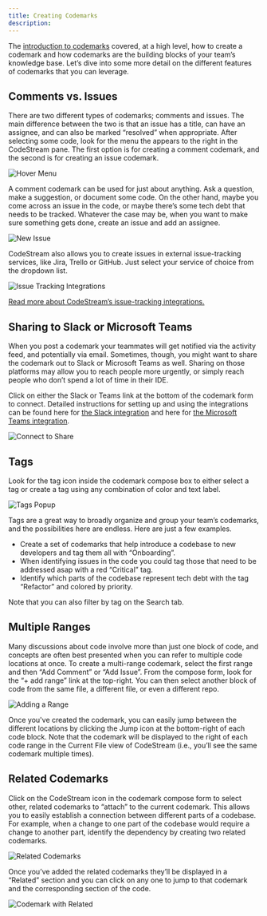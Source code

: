 ```yaml
---
title: Creating Codemarks
description: 
---
```

The [introduction to
codemarks](../gettingStarted/code-discussion-with-codemarks) covered, at a high
level, how to create a codemark and how codemarks are the building blocks of
your team’s knowledge base. Let’s dive into some more detail on the different
features of codemarks that you can leverage.

## Comments vs. Issues

There are two different types of codemarks; comments and issues. The main
difference between the two is that an issue has a title, can have an assignee,
and can also be marked “resolved” when appropriate. After selecting some code,
look for the menu the appears to the right in the CodeStream pane. The first
option is for creating a comment codemark, and the second is for creating an
issue codemark.

![Hover Menu](../assets/images/SpatialHoverComment1.png)

A comment codemark can be used for just about anything. Ask a question, make a
suggestion, or document some code. On the other hand, maybe you come across an
issue in the code, or maybe there’s some tech debt that needs to be tracked.
Whatever the case may be, when you want to make sure something gets done, create
an issue and add an assignee.

![New Issue](../assets/images/NewIssueWithText.png)

CodeStream also allows you to create issues in external issue-tracking services,
like Jira, Trello or GitHub. Just select your service of choice from the
dropdown list.

![Issue Tracking Integrations](../assets/images/IssueTrackingIntegrations.png)

[Read more about CodeStream’s issue-tracking integrations.](issue-tracking-integrations)

## Sharing to Slack or Microsoft Teams

When you post a codemark your teammates will get notified via the activity feed,
and potentially via email. Sometimes, though, you might want to share the
codemark out to Slack or Microsoft Teams as well. Sharing on those platforms may
allow you to reach people more urgently, or simply reach people who don’t spend
a lot of time in their IDE. 

Click on either the Slack or Teams link at the bottom of the codemark form to
connect. Detailed instructions for setting up and using the integrations can be
found here for [the Slack integration](slack-integration) and here for [the
Microsoft Teams integration](msteams-integration).

![Connect to Share](../assets/images/NewCodemark-NotConnected1.png)

## Tags

Look for the tag icon inside the codemark compose box to either select a tag or
create a tag using any combination of color and text label.

![Tags Popup](../assets/images/TagsPopup.png)

Tags are a great way to broadly organize and group your team’s codemarks, and
the possibilities here are endless. Here are just a few examples.

* Create a set of codemarks that help introduce a codebase to new developers and
  tag them all with “Onboarding”.
* When identifying issues in the code you could tag those that need to be
  addressed asap with a red “Critical” tag.
* Identify which parts of the codebase represent tech debt with the tag
  “Refactor” and colored by priority.

Note that you can also filter by tag on the Search tab.

## Multiple Ranges

Many discussions about code involve more than just one block of code, and
concepts are often best presented when you can refer to multiple code locations
at once. To create a multi-range codemark, select the first range and then “Add
Comment” or “Add Issue”. From the compose form, look for the “+ add range” link
at the top-right. You can then select another block of code from the same file,
a different file, or even a different repo.

![Adding a Range](../assets/images/animated/MultipleRanges.gif)

Once you've created the codemark, you can easily jump between the different
locations by clicking the Jump icon at the bottom-right of each code block. Note
that the codemark will be displayed to the right of each code range in the
Current File view of CodeStream (i.e., you’ll see the same codemark multiple
times).

## Related Codemarks

Click on the CodeStream icon in the codemark compose form to select other,
related codemarks to “attach” to the current codemark. This allows you to easily
establish a connection between different parts of a codebase. For example, when
a change to one part of the codebase would require a change to another part,
identify the dependency by creating two related codemarks.

![Related Codemarks](../assets/images/AddCodelink.png)

Once you’ve added the related codemarks they’ll be displayed in a “Related”
section and you can click on any one to jump to that codemark and the
corresponding section of the code.

![Codemark with Related](../assets/images/CodemarkWithRelated.png)
